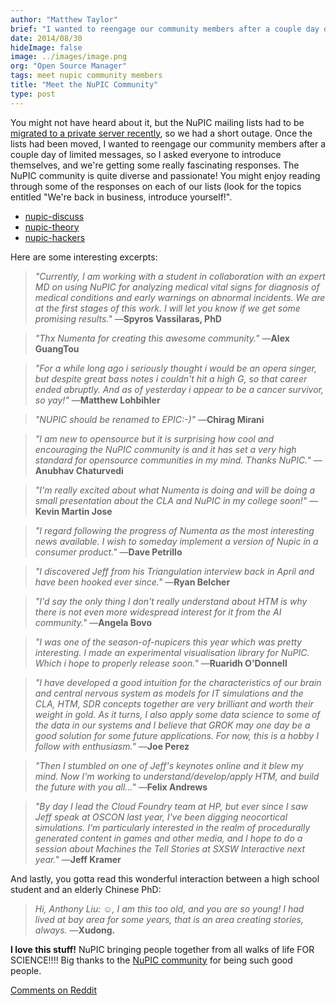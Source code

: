 ```yaml
---
author: "Matthew Taylor"
brief: "I wanted to reengage our community members after a couple day of limited messages, so I asked everyone to introduce themselves, and we're getting some really fascinating"
date: 2014/08/30
hideImage: false
image: ../images/image.png
org: "Open Source Manager"
tags: meet nupic community members
title: "Meet the NuPIC Community"
type: post
---
```


You might not have heard about it, but the NuPIC mailing lists had to be
[migrated to a private server recently](http://lists.numenta.org/pipermail/nupic_lists.numenta.org/2014-August/009295.html),
so we had a short outage. Once the lists had been moved, I wanted to reengage
our community members after a couple day of limited messages, so I asked
everyone to introduce themselves, and we're getting some really fascinating
responses. The NuPIC community is quite diverse and passionate! You might enjoy
reading through some of the responses on each of our lists (look for the topics
entitled "We're back in business, introduce yourself!".

- [nupic-discuss](http://lists.numenta.org/pipermail/nupic_lists.numenta.org/2014-August/thread.html#9308)
- [nupic-theory](http://lists.numenta.org/pipermail/nupic-theory_lists.numenta.org/2014-August/thread.html#1170)
- [nupic-hackers](http://lists.numenta.org/pipermail/nupic-hackers_lists.numenta.org/2014-August/thread.html#2519)

Here are some interesting excerpts:

> *"Currently, I am working with a student in collaboration with an expert MD on
  using NuPIC for analyzing medical vital signs for diagnosis of medical
  conditions and early warnings on abnormal incidents. We are at the first
  stages of this work. I will let you know if we get some promising results."*
  —**Spyros Vassilaras, PhD**

> *"Thx Numenta for creating this awesome community."*
  —**Alex GuangTou**

> *"For a while long ago i seriously thought i would be an opera singer, but
  despite great bass notes i couldn't hit a high G, so that career ended
  abruptly. And as of yesterday i appear to be a cancer survivor, so yay!"*
  —**Matthew Lohbihler**

> *"NUPIC should be renamed to EPIC:-)"*
  —**Chirag Mirani**

> *"I am new to opensource but it is surprising how cool and encouraging the
  NuPIC community is and it has set a very high standard for opensource
  communities in my mind. Thanks NuPIC."*
  —**Anubhav Chaturvedi**

> *"I'm really excited about what Numenta is doing and will be doing a small
  presentation about the CLA and NuPIC in my college soon!"*
  —**Kevin Martin Jose**

> *"I regard following the progress of Numenta as the most interesting news
  available. I wish to someday implement a version of Nupic in a
  consumer product."*
  —**Dave Petrillo**

> *"I discovered Jeff from his Triangulation interview back in April and have
  been hooked ever since."*
  —**Ryan Belcher**

> *"I'd say the only thing I don't really understand about HTM is why there is
  not even more widespread interest for it from the AI community."*
  —**Angela Bovo**

> *"I was one of the season-of-nupicers this year which was pretty interesting.
  I made an experimental visualisation library for NuPIC. Which i hope to
  properly release soon."*
  —**Ruaridh O'Donnell**

> *"I have developed a good intuition for the characteristics of our brain and
  central nervous system as models for IT simulations and the CLA, HTM, SDR
  concepts together are very brilliant and worth their weight in gold. As it
  turns, I also apply some data science to some of the data in our systems and I
  believe that GROK may one day be a good solution for some future applications.
  For now, this is a hobby I follow with enthusiasm."*
  —**Joe Perez**

> *"Then I stumbled on one of Jeff's keynotes online and it blew my mind. Now
  I'm working to understand/develop/apply HTM, and build the future with you
  all..."*
  —**Felix Andrews**

> *"By day I lead the Cloud Foundry team at HP, but ever since I saw Jeff speak
  at OSCON last year, I've been digging neocortical simulations. I'm
  particularly interested in the realm of procedurally generated content in
  games and other media, and I hope to do a session about Machines the Tell
  Stories at SXSW Interactive next year."*
  —**Jeff Kramer**

And lastly, you gotta read this wonderful interaction between a high school
student and an elderly Chinese PhD:

> *Hi, Anthony Liu:*
> *☺,  I am this too old, and you are so young!*
> *I had lived at bay area for some years, that is an area creating stories,
> always.*
> —**Xudong.**


**I love this stuff!** NuPIC bringing people together from all walks of life
FOR SCIENCE!!!! Big thanks to the [NuPIC community](/community/) for being
such good people.

[Comments on Reddit](http://www.reddit.com/r/MachineLearning/comments/2f0vn2/meet_the_nupic_community/)
